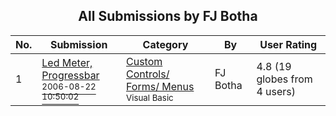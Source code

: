 ﻿<div align="center">

## All Submissions by FJ Botha

</div>

No.  | Submission | Category | By   | User Rating
---- | ---------- | -------- | ---- | -----------
1 | [Led Meter, Progressbar<br /><sup>2006-08-22 10:50:02</sup>](https://github.com/Planet-Source-Code/fj-botha-led-meter-progressbar__1-66341) | [Custom Controls/ Forms/  Menus<br /><sup>Visual Basic</sup>](../ByCategory/custom-controls-forms-menus__1-4.md) | FJ Botha | 4.8 (19 globes from 4 users)

